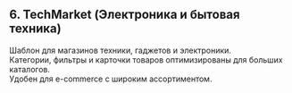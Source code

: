 ## 6. TechMarket (Электроника и бытовая техника)
Шаблон для магазинов техники, гаджетов и электроники.  
Категории, фильтры и карточки товаров оптимизированы для больших каталогов.  
Удобен для e-commerce с широким ассортиментом.